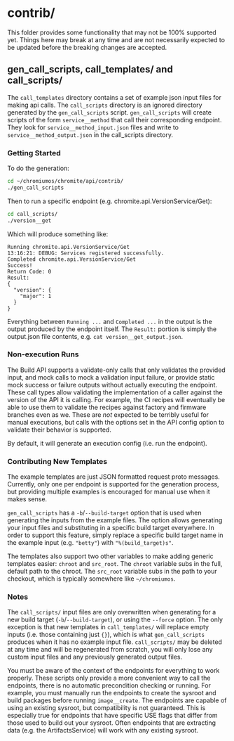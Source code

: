 # contrib/

This folder provides some functionality that may not be 100% supported yet.
Things here may break at any time and are not necessarily expected to be updated before the breaking changes are accepted.


## gen_call_scripts, call_templates/ and call_scripts/

The `call_templates` directory contains a set of example json input files for making api calls.
The `call_scripts` directory is an ignored directory generated by the `gen_call_scripts` script.
`gen_call_scripts` will create scripts of the form `service__method` that call their corresponding endpoint.
They look for `service__method_input.json` files and write to `service__method_output.json` in the call_scripts directory.

### Getting Started

To do the generation:

```bash
cd ~/chromiumos/chromite/api/contrib/
./gen_call_scripts
```

Then to run a specific endpoint (e.g. chromite.api.VersionService/Get):

```bash
cd call_scripts/
./version__get
```

Which will produce something like:

```text
Running chromite.api.VersionService/Get
13:16:21: DEBUG: Services registered successfully.
Completed chromite.api.VersionService/Get
Success!
Return Code: 0
Result:
{
  "version": {
    "major": 1
  }
}
```

Everything between `Running ...` and `Completed ...` in the output is the output produced by the endpoint itself.
The `Result:` portion is simply the output.json file contents, e.g. `cat version__get_output.json`.

### Non-execution Runs

The Build API supports a validate-only calls that only validates the provided input,
and mock calls to mock a validation input failure, or provide static mock success or failure outputs without actually executing the endpoint.
These call types allow validating the implementation of a caller against the version of the API it is calling.
For example, the CI recipes will eventually be able to use them to validate the recipes against factory and firmware branches even as we.
These are *not* expected to be terribly useful for manual executions,
but calls with the options set in the API config option to validate their behavior is supported.

By default, it will generate an execution config (i.e. run the endpoint).


### Contributing New Templates

The example templates are just JSON formatted request proto messages.
Currently, only one per endpoint is supported for the generation process,
but providing multiple examples is encouraged for manual use when it makes sense.

`gen_call_scripts` has a `-b`/`--build-target` option that is used when generating the inputs from the example files.
The option allows generating your input files and substituting in a specific build target everywhere.
In order to support this feature, simply replace a specific build target name in the example input (e.g. `"betty"`) with `"%(build_target)s"`.

The templates also support two other variables to make adding generic templates easier: `chroot` and `src_root`.
The `chroot` variable subs in the full, default path to the chroot.
The `src_root` variable subs in the path to your checkout, which is typically somewhere like `~/chromiumos`.

### Notes

The `call_scripts/` input files are only overwritten when generating for a new build target (`-b`/`--build-target`), or using the `--force` option.
The only exception is that new templates in `call_templates/` will replace empty inputs (i.e. those containing just `{}`),
which is what `gen_call_scripts` produces when it has no example input file.
`call_scripts/` may be deleted at any time and will be regenerated from scratch,
you will only lose any custom input files and any previously generated output files.

You must be aware of the context of the endpoints for everything to work properly.
These scripts only provide a more convenient way to call the endpoints, there is no automatic precondition checking or running.
For example, you must manually run the endpoints to create the sysroot and build packages before running `image__create`.
The endpoints are capable of using an existing sysroot, but compatibility is not guaranteed.
This is especially true for endpoints that have specific USE flags that differ from those used to build out your sysroot.
Often endpoints that are extracting data (e.g. the ArtifactsService) will work with any existing sysroot.
